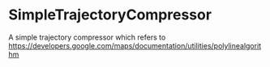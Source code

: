 # SimpleTrajectoryCompressor
A simple trajectory compressor which refers to https://developers.google.com/maps/documentation/utilities/polylinealgorithm
